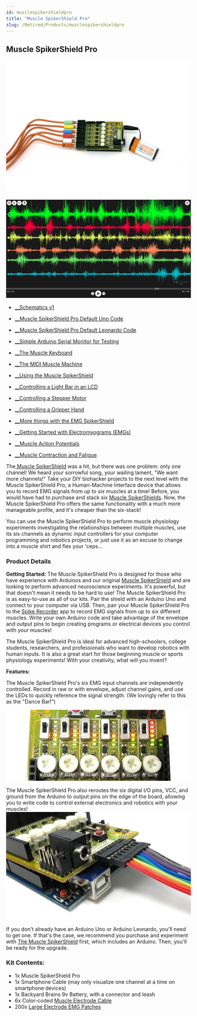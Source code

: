 ```yaml
---
id: musclespikershieldpro
title: "Muscle SpikerShield Pro"
slug: /Retired/Products/musclespikershieldpro
---
```


## Muscle SpikerShield Pro

![SpikerShield Pro ](./img/spikershieldpro.jpg)
![SpikerShield Pro Signals ](./img/spikershieldpro_signals.png)

  * [__Schematics v1](./files/Schematics-Muscle-spikerShield-Pro-V1.pdf)
  * [__Muscle SpikerShield Pro Default Uno Code](./files/MuscleSpikerShieldProDefaultCode.zip)
  * [__Muscle SpikerShield Pro Default Leonardo Code](./files/MuscleSpikerShieldProDefaultCode_leonardo.zip)
  * [__Simple Arduino Serial Monitor for Testing](./files/SpikerShield_Pro_Serial_Read.zip)


  * [__The Muscle Keyboard](../Experiments/spikershieldpro)
  * [__The MIDI Muscle Machine](../Experiments/midi)
  * [__Using the Muscle SpikerShield](../Experiments/emgspikershield)
  * [__Controlling a Light Bar in an LCD](../Experiments/MuscleSpikerShield_LCD)
  * [__Controlling a Stepper Motor](../Experiments/MuscleSpikerShield_StepperMotor)
  * [__Controlling a Gripper Hand](../Experiments/MuscleSpikerShield_GripperHand)
  * [__More things with the EMG SpikerShield](../Experiments/EMGSpikerShield_MoreExps)
  * [__Getting Started with Electromyograms (EMGs)](../Experiments/emgspikerbox)
  * [__Muscle Action Potentials](../Experiments/muscleActionPotential)
  * [__Muscle Contraction and Fatigue](../Experiments/fatigue)

The[ Muscle SpikerShield](./muscleSpikershieldBundle)
was a hit, but there was one problem: only one channel! We heard your
sorrowful song, your wailing lament, "We want more channels!" Take your DIY
biohacker projects to the next level with the Muscle SpikerShield Pro, a
Human-Machine Interface device that allows you to record EMG signals from up
to _six_ muscles at a time! Before, you would have had to purchase and stack
six [Muscle SpikerShields](./muscleSpikershieldBundle).
Now, the Muscle SpikerShield Pro offers the same functionality with a much
more manageable profile, and it's cheaper than the six-stack!

You can use the Muscle SpikerShield Pro to perform muscle physiology
experiments investigating the relationships between multiple muscles, use its
six channels as dynamic input controllers for your computer programming and
robotics projects, or just use it as an excuse to change into a muscle shirt
and flex your 'ceps...

### Product Details

**Getting Started:** The Muscle SpikerShield Pro is designed for those who
have experience with Arduinos and our original [Muscle SpikerShield](./muscleSpikershieldBundle)
and are looking to perform advanced neuroscience experiments. It's powerful,
but that doesn't mean it needs to be hard to use! The Muscle SpikerShield Pro
is as easy-to-use as all of our kits. Pair the shield with an Arduino Uno and
connect to your computer via USB. Then, pair your Muscle SpikerShield Pro to
the [Spike Recorder](./spikerecorder) app to
record EMG signals from up to six different muscles. Write your own Arduino
code and take advantage of the envelope and output pins to begin creating
programs or electrical devices you control with your muscles!

The Muscle SpikerShield Pro is ideal for advanced high-schoolers, college
students, researchers, and professionals who want to develop robotics with
human inputs. It is also a great start for those beginning muscle or sports
physiology experiments! With your creativity, what will you invent?

**Features:**

The Muscle SpikerShield Pro's six EMG input channels are independently
controlled. Record in raw or with envelope, adjust channel gains, and use the
LEDs to quickly reference the signal strength. (We lovingly refer to this as
the "Dance Bar!") 

![Dance!](./img/spikershieldpro_dance.jpg)

The Muscle SpikerShield Pro also reroutes the six digital I/O pins, VCC, and
ground from the Arduino to output pins on the edge of the board, allowing you
to write code to control external electronics and robotics with your muscles!
![Follow the Rainbow!](./img/spikershieldpro_rainbowoutput.jpg)

If you don't already have an Arduino Uno or Arduino Leonardo, you'll need to
get one. If that's the case, we recommend you purchase and experiment with
[The Muscle SpikerShield](./muscleSpikershieldBundle)
first, which includes an Arduino. Then, you'll be ready for the upgrade.

### Kit Contents:

  * 1x Muscle SpikerShield Pro
  * 1x Smartphone Cable (may only visualize one channel at a time on smartphone devices)
  * 1x Backyard Brains 9v Battery, with a connector and leash
  * 6x Color-coded [Muscle Electrode Cable](./muscleElectrodeCable)
  * 200x [Large Electrode EMG Patches](./emglargeelectrodes)

